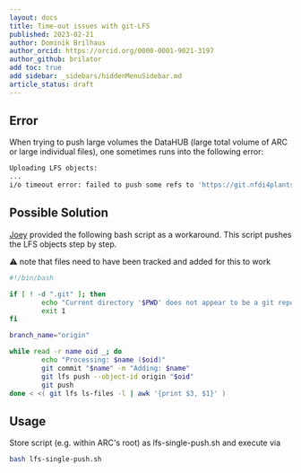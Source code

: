 ```yaml
---
layout: docs
title: Time-out issues with git-LFS
published: 2023-02-21
author: Dominik Brilhaus
author_orcid: https://orcid.org/0000-0001-9021-3197
author_github: brilator
add toc: true
add sidebar: _sidebars/hiddenMenuSidebar.md
article_status: draft
---
```


## Error

When trying to push large volumes the DataHUB (large total volume of ARC or large individual files), one sometimes runs into the following error:

```bash
Uploading LFS objects:
...
i/o timeout error: failed to push some refs to 'https://git.nfdi4plants.org/<user>/<arc>.git'
```

## Possible Solution

[Joey](https://github.com/j-bauer) provided the following bash script as a workaround.
This script pushes the LFS objects step by step.

:warning: note that files need to have been tracked and added for this to work


```bash
#!/bin/bash

if [ ! -d ".git" ]; then
        echo "Current directory '$PWD' does not appear to be a git repository."
        exit 1
fi

branch_name="origin"

while read -r name oid _; do
        echo "Processing: $name ($oid)"
        git commit "$name" -m "Adding: $name"
        git lfs push --object-id origin "$oid"
        git push
done < <( git lfs ls-files -l | awk '{print $3, $1}' )
```


## Usage

Store script (e.g. within ARC's root) as lfs-single-push.sh and execute via

```bash
bash lfs-single-push.sh
```